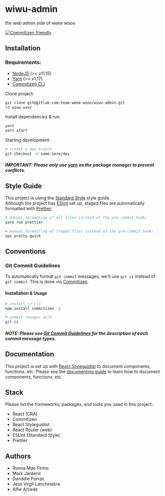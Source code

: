 # wiwu-admin

the web admin side of weee wooo

[![Commitizen friendly](https://img.shields.io/badge/commitizen-friendly-brightgreen.svg)](http://commitizen.github.io/cz-cli/)

## Installation

### Requirements:

- [NodeJS](https://nodejs.org/en/) (>= v11.15)
- [Yarn](https://yarnpkg.com/en/) (>= v1.17)
- [Commitizen CLI](https://github.com/commitizen/cz-cli)

Clone project:

```bash
git clone git@gitlab.com:team-weee-wooo/wiwu-admin.git
cd wiwu-user
```

Install dependencies & run:

```bash
yarn
yarn start
```

Starting development:

```bash
# create a new branch
git checkout -b name-here/dev
```

##### IMPORTANT: Please only use [yarn](https://yarnpkg.com/en/) as the package manager to prevent conflicts.

## Style Guide

This project is using the [Standard Style](https://standardjs.com/) style guide.  
Although the project has [ESlint](https://eslint.org/) set up, staged files are automatically formatted with [Prettier](https://prettier.io/):

```bash
# manual formatting of all files instead of the pre-commit hook:
yarn run prettier

# manual formatting of staged files instead of the pre-commit hook:
npx pretty-quick
```

## Conventions

### Git Commit Guidelines

To automatically format `git commit` messages, we'll use `git cz` instead of `git commit`.
This is done via [Commitizen](https://github.com/commitizen/cz-cli).

#### Installation & Usage

```bash
# install cz-cli
npm install commitizen -g

# commit changes with
git cz
```

##### NOTE: Please see [Git Commit Guidelines](https://github.com/angular/angular.js/blob/master/DEVELOPERS.md#-git-commit-guidelines) for the description of each commit message types.

## Documentation

This project is set up with [React Styleguidist](https://react-styleguidist.js.org/) to document components, functions, etc. Please see the [documenting guide](https://react-styleguidist.js.org/docs/documenting.html) to learn how to document components, functions, etc.

## Stack

Please list the frameworks, packages, and tools you used in this project:

- React (CRA)
- Commitizen
- React Styleguidist
- React Router (web)
- ESLint (Standard Style)
- Prettier

## Authors

- Ronna Mae Firmo
- Mark Jardenil
- Danddie Porras
- Jess Virgil Lanchinebre
- Alfie Arcede
